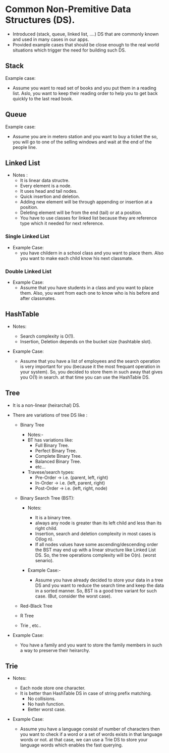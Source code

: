 # Common Non-Premitive Data Structures (DS).
  - Introduced (stack, queue, linked list, ....) DS that are commonly known and used in many cases in our apps.
  - Provided example cases that should be close enough to the real world situations which trigger the need for building such DS.
 
 ## Stack
  Example case:
  - Assume you want to read set of books and you put them in a reading list. Aslo, you want to keep their reading order to help you to get back quickly to the last read book.
 
 ## Queue
 Example case: 
 - Assume you are in metero station and you want to buy a ticket the so, you will go to one of the selling windows and wait at the end of the people line.
 
 ## Linked List
  - Notes :
      - It is linear data structre.
      - Every element is a node.
      - It uses head and tail nodes.
      - Quick insertion and deletion.
      - Adding new element will be through appending or insertion at a position.
      - Deleting element will be from the end (tail) or at a position.
      - You have to use classes for linked list because they are reference type which it needed for next reference.
  
  ### Single Linked List
   - Example Case: 
        - you have childern in a school class and you want to place them. Also you want to make each child know his next classmate.
  
  ### Double Linked List 
   - Example Case:
       - Assume that you have students in a class and you want to place them. Also, you want from each one to know who is his before and after classmates.
  

## HashTable
  - Notes:
      - Search complexity is O(1).
      - Insertion, Deletion depends on the bucket size (hashtable slot).


  - Example Case:
      - Assume that you have a list of employees and the search operation is very important for you (because it the most frequant operation in your system). So, you decided to store them in such away that gives you O(1) in search. at that time you can use the HashTable DS.


## Tree
   - It is a non-linear (heirarchal) DS.
   - There are variations of tree DS like :
        - Binary Tree
            - Notes:-
            - BT has variations like:
                - Full Binary Tree.
                - Perfect Binary Tree.
                - Complete Binary Tree.
                - Balanced Binary Tree.
                - etc...
            - Travese/search types:
                - Pre-Order  -> i.e. (parent, left, right)
                - In-Order -> i.e. (left, parent, right)
                - Post-Order -> i.e. (left, right, node)


        - Binary Search Tree (BST):
            -  Notes:
                - It is a binary tree.
                - always any node is greater than its left child and less than its right child.
                - Insertion, search and deletion complexity in most cases is O(log n).
                - If all nodes values have some ascending/descending order the BST may end up with a linear structure like Linked List DS. So, the tree operations complexity will be O(n). (worst senario).
            
            - Example Case:-
                - Assume you have already decided to store your data in a tree DS and you want to reduce the search time and keep the data in a sorted manner. So, BST is a good tree variant for such case. (But, consider the worst case).
                
        - Red-Black Tree
        - R Tree
        - Trie , etc..
 
 
   - Example Case:
     - You have a family and you want to store the family members in such a way to preserve their heirarchy.


## Trie

   - Notes: 
        - Each node store one character.
        - It is better than HashTable DS in case of string prefix matching.
            - No collisions.
            - No hash function.
            - Better worst case.
            
   - Example Case:
      - Assume you have a language consist of number of characters then you want to check if a word or a set of words exists in that language words or not. at that case, we can use a Trie DS to store your language words which enables the fast querying.

